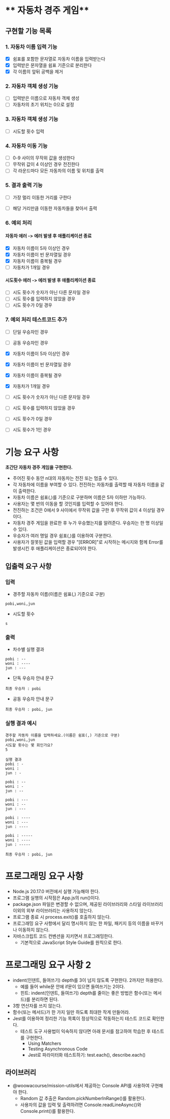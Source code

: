 # ** 자동차 경주 게임**

## 구현할 기능 목록
### 1. 자동차 이름 입력 기능
- [X] 쉼표를 포함한 문자열로 자동차 이름을 입력받는다
- [X] 입력받은 문자열을 쉼표 기준으로 분리한다
- [X] 각 이름의 앞뒤 공백을 제거

### 2. 자동차 객체 생성 기능
- [ ] 입력받은 이름으로 자동차 객체 생성
- [ ] 자동차의 초기 위치는 0으로 설정

### 3. 자동차 객체 생성 기능
- [ ] 시도할 횟수 입력

### 4. 자동차 이동 기능
- [ ] 0-9 사이의 무작위 값을 생성한다
- [ ] 무작위 값이 4 이상인 경우 전진한다
- [ ] 각 라운드마다 모든 자동차의 이름 및 위치를 출력

### 5. 결과 출력 기능
- [ ] 가장 멀리 이동한 거리를 구한다
- [ ] 해당 거리만큼 이동한 자동차들을 찾아서 출력


### 6. 예외 처리
#### 자동차 에러 -> 에러 발생 후 애플리케이션 종료
- [X] 자동차 이름이 5자 이상인 경우
- [X] 자동차 이름이 빈 문자열일 경우
- [X] 자동차 이름이 중복될 경우
- [ ] 자동차가 1개일 경우

#### 시도횟수 에러 -> 에러 발생 후 애플리케이션 종료
- [ ] 시도 횟수가 숫자가 아닌 다른 문자일 경우
- [ ] 시도 횟수를 입력하지 않았을 경우
- [ ] 시도 횟수가 0일 경우

### 7. 예외 처리 테스트코드 추가
- [ ] 단일 우승자인 경우
- [ ] 공동 우승자인 경우
- [X] 자동차 이름이 5자 이상인 경우
- [X] 자동차 이름이 빈 문자열일 경우
- [X] 자동차 이름이 중복될 경우
- [X] 자동차가 1개일 경우
- [ ] 시도 횟수가 숫자가 아닌 다른 문자일 경우
- [ ] 시도 횟수를 입력하지 않았을 경우
- [ ] 시도 횟수가 0일 경우
- [ ] 시도 횟수가 1인 경우


# 기능 요구 사항

**초간단 자동차 경주 게임을 구현한다.**

- 주어진 횟수 동안 n대의 자동차는 전진 또는 멈출 수 있다.
- 각 자동차에 이름을 부여할 수 있다. 전진하는 자동차를 출력할 때 자동차 이름을 같이 출력한다.
- 자동차 이름은 쉼표(,)를 기준으로 구분하며 이름은 5자 이하만 가능하다.
- 사용자는 몇 번의 이동을 할 것인지를 입력할 수 있어야 한다.
- 전진하는 조건은 0에서 9 사이에서 무작위 값을 구한 후 무작위 값이 4 이상일 경우이다.
- 자동차 경주 게임을 완료한 후 누가 우승했는지를 알려준다. 우승자는 한 명 이상일 수 있다.
- 우승자가 여러 명일 경우 쉼표(,)를 이용하여 구분한다.
- 사용자가 잘못된 값을 입력할 경우 "[ERROR]"로 시작하는 메시지와 함께 Error를 발생시킨 후 애플리케이션은 종료되어야 한다.

## 입출력 요구 사항

### 입력

- 경주할 자동차 이름(이름은 쉼표(,) 기준으로 구분)

```
pobi,woni,jun
```

- 시도할 횟수

```
s
```

### 출력

- 차수별 실행 결과


```
pobi : --
woni : ----
jun : ---
```

- 단독 우승자 안내 문구
```
최종 우승자 : pobi
```

- 공동 우승자 안내 문구

```
최종 우승자 : pobi, jun
```

### 실행 결과 예시

```
경주할 자동차 이름을 입력하세요.(이름은 쉼표(,) 기준으로 구분)
pobi,woni,jun
시도할 횟수는 몇 회인가요?
5

실행 결과
pobi : -
woni : 
jun : -

pobi : --
woni : -
jun : --

pobi : ---
woni : --
jun : ---

pobi : ----
woni : ---
jun : ----

pobi : -----
woni : ----
jun : -----

최종 우승자 : pobi, jun
```

# 프로그래밍 요구 사항

- Node.js 20.17.0 버전에서 실행 가능해야 한다.
- 프로그램 실행의 시작점은 App.js의 run()이다.
- package.json 파일은 변경할 수 없으며, 제공된 라이브러리와 스타일 라이브러리 이외의 외부 라이브러리는 사용하지 않는다.
- 프로그램 종료 시 process.exit()를 호출하지 않는다.
- 프로그래밍 요구 사항에서 달리 명시하지 않는 한 파일, 패키지 등의 이름을 바꾸거나 이동하지 않는다.
- 자바스크립트 코드 컨벤션을 지키면서 프로그래밍한다.
  - 기본적으로 JavaScript Style Guide를 원칙으로 한다.

# 프로그래밍 요구 사항 2
- indent(인덴트, 들여쓰기) depth를 3이 넘지 않도록 구현한다. 2까지만 허용한다.
    - 예를 들어 while문 안에 if문이 있으면 들여쓰기는 2이다.
    - 힌트: indent(인덴트, 들여쓰기) depth를 줄이는 좋은 방법은 함수(또는 메서드)를 분리하면 된다.
- 3항 연산자를 쓰지 않는다.
- 함수(또는 메서드)가 한 가지 일만 하도록 최대한 작게 만들어라.
- Jest를 이용하여 정리한 기능 목록이 정상적으로 작동하는지 테스트 코드로 확인한다.
    - 테스트 도구 사용법이 익숙하지 않다면 아래 문서를 참고하여 학습한 후 테스트를 구현한다.
        - Using Matchers
        - Testing Asynchronous Code
        - Jest로 파라미터화 테스트하기: test.each(), describe.each()

## 라이브러리

- @woowacourse/mission-utils에서 제공하는 Console API를 사용하여 구현해야 한다.
  - Random 값 추출은 Random.pickNumberInRange()를 활용한다.
  - 사용자의 값을 입력 및 출력하려면 Console.readLineAsync()와 Console.print()를 활용한다.